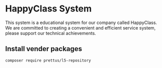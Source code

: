 # HappyClass System
This system is a educational system for our company called HappyClass. We are committed to creating a convenient and efficient service system, please support our technical achievements.
## Install vender packages
```bash
composer require prettus/l5-repository

```